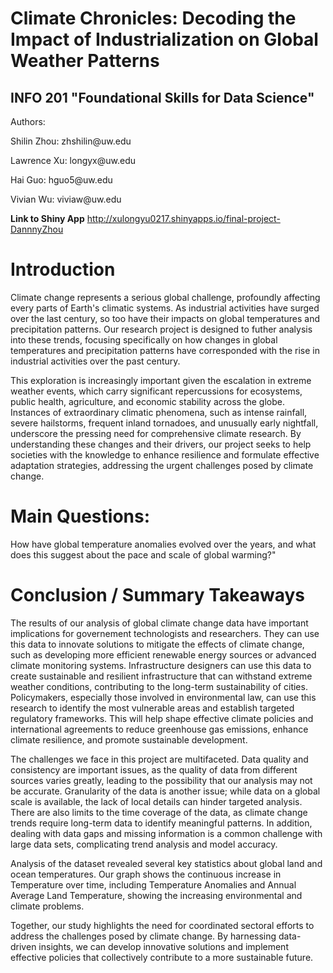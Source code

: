 # Climate Chronicles: Decoding the Impact of Industrialization on Global Weather Patterns
## INFO 201 "Foundational Skills for Data Science"

Authors:

Shilin Zhou: zhshilin\@uw.edu

Lawrence Xu: longyx\@uw.edu

Hai Guo: hguo5\@uw.edu

Vivian Wu: viviaw\@uw.edu

**Link to Shiny App**
http://xulongyu0217.shinyapps.io/final-project-DannnyZhou

# Introduction
Climate change represents a serious global challenge, profoundly affecting every parts of Earth's climatic systems. As industrial activities have surged over the last century, so too have their impacts on global temperatures and precipitation patterns. Our research project is designed to futher analysis into these trends, focusing specifically on how changes in global temperatures and precipitation patterns have corresponded with the rise in industrial activities over the past century.

This exploration is increasingly important given the escalation in extreme weather events, which carry significant repercussions for ecosystems, public health, agriculture, and economic stability across the globe. Instances of extraordinary climatic phenomena, such as intense rainfall, severe hailstorms, frequent inland tornadoes, and unusually early nightfall, underscore the pressing need for comprehensive climate research. By understanding these changes and their drivers, our project seeks to help societies with the knowledge to enhance resilience and formulate effective adaptation strategies, addressing the urgent challenges posed by climate change.

# Main Questions:
How have global temperature anomalies evolved over the years, and what does this suggest about the pace and scale of global warming?"


# Conclusion / Summary Takeaways
The results of our analysis of global climate change data have important implications for governement technologists and researchers. They can use this data to innovate solutions to mitigate the effects of climate change, such as developing more efficient renewable energy sources or advanced climate monitoring systems. Infrastructure designers can use this data to create sustainable and resilient infrastructure that can withstand extreme weather conditions, contributing to the long-term sustainability of cities. Policymakers, especially those involved in environmental law, can use this research to identify the most vulnerable areas and establish targeted regulatory frameworks. This will help shape effective climate policies and international agreements to reduce greenhouse gas emissions, enhance climate resilience, and promote sustainable development.

The challenges we face in this project are multifaceted. Data quality and consistency are important issues, as the quality of data from different sources varies greatly, leading to the possibility that our analysis may not be accurate. Granularity of the data is another issue; while data on a global scale is available, the lack of local details can hinder targeted analysis. There are also limits to the time coverage of the data, as climate change trends require long-term data to identify meaningful patterns. In addition, dealing with data gaps and missing information is a common challenge with large data sets, complicating trend analysis and model accuracy.

Analysis of the dataset revealed several key statistics about global land and ocean temperatures. Our graph shows the continuous increase in Temperature over time, including Temperature Anomalies and Annual Average Land Temperature, showing the increasing environmental and climate problems.

Together, our study highlights the need for coordinated sectoral efforts to address the challenges posed by climate change. By harnessing data-driven insights, we can develop innovative solutions and implement effective policies that collectively contribute to a more sustainable future.

